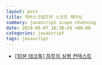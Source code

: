```yaml
---
layout: post
title: 자바스크립트의 스코프 체이닝
summary: javascript scope channing
date: 2024-05-07 16:38:43 +09:00
categories: javascript
tags: javascript 
---
```


- [[10분 테코톡] 하루의 실행 컨텍스트](https://www.youtube.com/watch?v=EWfujNzSUmw)
